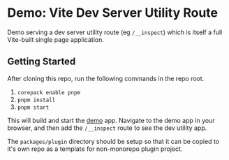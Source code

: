 # Demo: Vite Dev Server Utility Route

Demo serving a dev server utility route (eg `/__inspect`) which is itself a full Vite-built single page application.

## Getting Started

After cloning this repo, run the following commands in the repo root.

1. `corepack enable pnpm`
2. `pnpm install`
3. `pnpm start`

This will build and start the [demo](packages/demo) app. Navigate to the demo app in your browser, and then add the `/__inspect` route to see the dev utility app.

The `packages/plugin` directory should be setup so that it can be copied to it's own repo as a template for non-monorepo plugin project.
